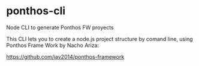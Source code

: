 # ponthos-cli
Node CLI to generate Ponthos FW proyects


This CLI lets you to create a node.js project structure by comand line, using Ponthos Frame Work by Nacho Ariza:

https://github.com/iav2014/ponthos-framework
